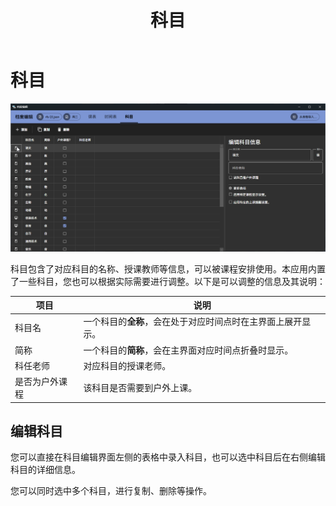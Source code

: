 ﻿---
title: 科目
description: 介绍科目的名称、授课教师等信息及其编辑方法。
icon: fa-solid fa-book
category:
  - 使用指南
tag:
  - 科目
  - 教师
  - 课程安排
---

# 科目

![1690343413399](../image/Subject/1690343413399.png)

科目包含了对应科目的名称、授课教师等信息，可以被课程安排使用。本应用内置了一些科目，您也可以根据实际需要进行调整。以下是可以调整的信息及其说明：

| 项目 | 说明 |
| -- | -- |
| 科目名 | 一个科目的**全称**，会在处于对应时间点时在主界面上展开显示。|
| 简称 | 一个科目的**简称**，会在主界面对应时间点折叠时显示。 |
| 科任老师 | 对应科目的授课老师。 |
| 是否为户外课程 | 该科目是否需要到户外上课。 |

## 编辑科目

您可以直接在科目编辑界面左侧的表格中录入科目，也可以选中科目后在右侧编辑科目的详细信息。

您可以同时选中多个科目，进行复制、删除等操作。
